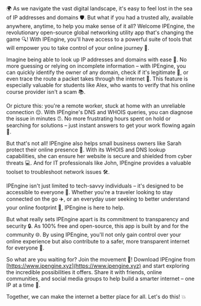 🌍 As we navigate the vast digital landscape, it's easy to feel lost in the sea of IP addresses and domains 🛡️. But what if you had a trusted ally, available anywhere, anytime, to help you make sense of it all? Welcome IPEngine, the revolutionary open-source global networking utility app that's changing the game 🔍! With IPEngine, you'll have access to a powerful suite of tools that will empower you to take control of your online journey 📡.

Imagine being able to look up IP addresses and domains with ease 👀. No more guessing or relying on incomplete information – with IPEngine, you can quickly identify the owner of any domain, check if it's legitimate 💯, or even trace the route a packet takes through the internet 🔁. This feature is especially valuable for students like Alex, who wants to verify that his online course provider isn't a scam 📚.

Or picture this: you're a remote worker, stuck at home with an unreliable connection 😔. With IPEngine's DNS and WHOIS queries, you can diagnose the issue in minutes ⏰. No more frustrating hours spent on hold or searching for solutions – just instant answers to get your work flowing again 🚀.

But that's not all! IPEngine also helps small business owners like Sarah protect their online presence 💸. With its WHOIS and DNS lookup capabilities, she can ensure her website is secure and shielded from cyber threats 💻. And for IT professionals like John, IPEngine provides a valuable toolset to troubleshoot network issues 🛠️.

IPEngine isn't just limited to tech-savvy individuals – it's designed to be accessible to everyone 🔗. Whether you're a traveler looking to stay connected on the go ✈️, or an everyday user seeking to better understand your online footprint 👣, IPEngine is here to help.

But what really sets IPEngine apart is its commitment to transparency and security 🔒. As 100% free and open-source, this app is built by and for the community 🌐. By using IPEngine, you'll not only gain control over your online experience but also contribute to a safer, more transparent internet for everyone 🌈.

So what are you waiting for? Join the movement 💪! Download IPEngine from [https://www.ipengine.xyz](https://www.ipengine.xyz) and start exploring the incredible possibilities it offers. Share it with friends, online communities, and social media groups to help build a smarter internet – one IP at a time 🚀.

Together, we can make the internet a better place for all. Let's do this! 💥